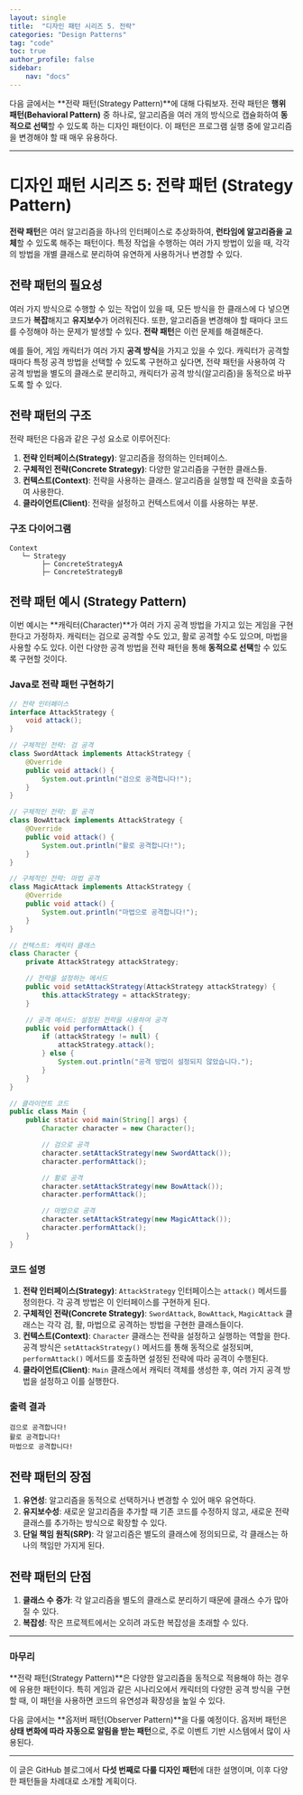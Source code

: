 ```yaml
---
layout: single
title:  "디자인 패턴 시리즈 5. 전략"
categories: "Design Patterns"
tag: "code"
toc: true
author_profile: false
sidebar:
    nav: "docs"
---
```


다음 글에서는 **전략 패턴(Strategy Pattern)**에 대해 다뤄보자. 전략 패턴은 **행위 패턴(Behavioral Pattern)** 중 하나로, 알고리즘을 여러 개의 방식으로 캡슐화하여 **동적으로 선택**할 수 있도록 하는 디자인 패턴이다. 이 패턴은 프로그램 실행 중에 알고리즘을 변경해야 할 때 매우 유용하다.

---

# 디자인 패턴 시리즈 5: 전략 패턴 (Strategy Pattern)

**전략 패턴**은 여러 알고리즘을 하나의 인터페이스로 추상화하여, **런타임에 알고리즘을 교체**할 수 있도록 해주는 패턴이다. 특정 작업을 수행하는 여러 가지 방법이 있을 때, 각각의 방법을 개별 클래스로 분리하여 유연하게 사용하거나 변경할 수 있다.

## 전략 패턴의 필요성

여러 가지 방식으로 수행할 수 있는 작업이 있을 때, 모든 방식을 한 클래스에 다 넣으면 코드가 **복잡**해지고 **유지보수**가 어려워진다. 또한, 알고리즘을 변경해야 할 때마다 코드를 수정해야 하는 문제가 발생할 수 있다. **전략 패턴**은 이런 문제를 해결해준다.

예를 들어, 게임 캐릭터가 여러 가지 **공격 방식**을 가지고 있을 수 있다. 캐릭터가 공격할 때마다 특정 공격 방법을 선택할 수 있도록 구현하고 싶다면, 전략 패턴을 사용하여 각 공격 방법을 별도의 클래스로 분리하고, 캐릭터가 공격 방식(알고리즘)을 동적으로 바꾸도록 할 수 있다.

## 전략 패턴의 구조

전략 패턴은 다음과 같은 구성 요소로 이루어진다:

1. **전략 인터페이스(Strategy)**: 알고리즘을 정의하는 인터페이스.
2. **구체적인 전략(Concrete Strategy)**: 다양한 알고리즘을 구현한 클래스들.
3. **컨텍스트(Context)**: 전략을 사용하는 클래스. 알고리즘을 실행할 때 전략을 호출하여 사용한다.
4. **클라이언트(Client)**: 전략을 설정하고 컨텍스트에서 이를 사용하는 부분.

### 구조 다이어그램

```
Context
   └─ Strategy
        ├─ ConcreteStrategyA
        ├─ ConcreteStrategyB
```

## 전략 패턴 예시 (Strategy Pattern)

이번 예시는 **캐릭터(Character)**가 여러 가지 공격 방법을 가지고 있는 게임을 구현한다고 가정하자. 캐릭터는 검으로 공격할 수도 있고, 활로 공격할 수도 있으며, 마법을 사용할 수도 있다. 이런 다양한 공격 방법을 전략 패턴을 통해 **동적으로 선택**할 수 있도록 구현할 것이다.

### Java로 전략 패턴 구현하기

```java
// 전략 인터페이스
interface AttackStrategy {
    void attack();
}

// 구체적인 전략: 검 공격
class SwordAttack implements AttackStrategy {
    @Override
    public void attack() {
        System.out.println("검으로 공격합니다!");
    }
}

// 구체적인 전략: 활 공격
class BowAttack implements AttackStrategy {
    @Override
    public void attack() {
        System.out.println("활로 공격합니다!");
    }
}

// 구체적인 전략: 마법 공격
class MagicAttack implements AttackStrategy {
    @Override
    public void attack() {
        System.out.println("마법으로 공격합니다!");
    }
}

// 컨텍스트: 캐릭터 클래스
class Character {
    private AttackStrategy attackStrategy;

    // 전략을 설정하는 메서드
    public void setAttackStrategy(AttackStrategy attackStrategy) {
        this.attackStrategy = attackStrategy;
    }

    // 공격 메서드: 설정된 전략을 사용하여 공격
    public void performAttack() {
        if (attackStrategy != null) {
            attackStrategy.attack();
        } else {
            System.out.println("공격 방법이 설정되지 않았습니다.");
        }
    }
}

// 클라이언트 코드
public class Main {
    public static void main(String[] args) {
        Character character = new Character();

        // 검으로 공격
        character.setAttackStrategy(new SwordAttack());
        character.performAttack();

        // 활로 공격
        character.setAttackStrategy(new BowAttack());
        character.performAttack();

        // 마법으로 공격
        character.setAttackStrategy(new MagicAttack());
        character.performAttack();
    }
}
```

### 코드 설명

1. **전략 인터페이스(Strategy)**: `AttackStrategy` 인터페이스는 `attack()` 메서드를 정의한다. 각 공격 방법은 이 인터페이스를 구현하게 된다.
2. **구체적인 전략(Concrete Strategy)**: `SwordAttack`, `BowAttack`, `MagicAttack` 클래스는 각각 검, 활, 마법으로 공격하는 방법을 구현한 클래스들이다.
3. **컨텍스트(Context)**: `Character` 클래스는 전략을 설정하고 실행하는 역할을 한다. 공격 방식은 `setAttackStrategy()` 메서드를 통해 동적으로 설정되며, `performAttack()` 메서드를 호출하면 설정된 전략에 따라 공격이 수행된다.
4. **클라이언트(Client)**: `Main` 클래스에서 캐릭터 객체를 생성한 후, 여러 가지 공격 방법을 설정하고 이를 실행한다.

### 출력 결과

```
검으로 공격합니다!
활로 공격합니다!
마법으로 공격합니다!
```

## 전략 패턴의 장점

1. **유연성**: 알고리즘을 동적으로 선택하거나 변경할 수 있어 매우 유연하다.
2. **유지보수성**: 새로운 알고리즘을 추가할 때 기존 코드를 수정하지 않고, 새로운 전략 클래스를 추가하는 방식으로 확장할 수 있다.
3. **단일 책임 원칙(SRP)**: 각 알고리즘은 별도의 클래스에 정의되므로, 각 클래스는 하나의 책임만 가지게 된다.

## 전략 패턴의 단점

1. **클래스 수 증가**: 각 알고리즘을 별도의 클래스로 분리하기 때문에 클래스 수가 많아질 수 있다.
2. **복잡성**: 작은 프로젝트에서는 오히려 과도한 복잡성을 초래할 수 있다.

---

### 마무리

**전략 패턴(Strategy Pattern)**은 다양한 알고리즘을 동적으로 적용해야 하는 경우에 유용한 패턴이다. 특히 게임과 같은 시나리오에서 캐릭터의 다양한 공격 방식을 구현할 때, 이 패턴을 사용하면 코드의 유연성과 확장성을 높일 수 있다.

다음 글에서는 **옵저버 패턴(Observer Pattern)**을 다룰 예정이다. 옵저버 패턴은 **상태 변화에 따라 자동으로 알림을 받는 패턴**으로, 주로 이벤트 기반 시스템에서 많이 사용된다.

---

이 글은 GitHub 블로그에서 **다섯 번째로 다룰 디자인 패턴**에 대한 설명이며, 이후 다양한 패턴들을 차례대로 소개할 계획이다.